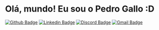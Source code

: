 # Olá, mundo! Eu sou o Pedro Gallo :D

[![Github Badge](https://img.shields.io/badge/-Github-000?style=for-the-badge&logo=Github&logoColor=white&link=https://github.com/PHGallo)](https://github.com/PHGallo)
[![Linkedin Badge](https://img.shields.io/badge/-LinkedIn-%230077B5?style=for-the-badge&logo=linkedin&logoColor=white&link=https://www.linkedin.com/in/pedro-gallo-10368b191/)](https://www.linkedin.com/in/pedro-gallo-10368b191/)
[![Discord Badge](https://img.shields.io/badge/Discord-7289DA?style=for-the-badge&logo=discord&logoColor=white&link=https://discordapp.com/users/431933096649293824/)](https://discordapp.com/users/431933096649293824/)
[![Gmail Badge](https://img.shields.io/badge/-Gmail-%23333?style=for-the-badge&logo=gmail&logoColor=white&link=mailto:pedrogallo9@usp.br)](mailto:pedrogallo9@usp.br)
